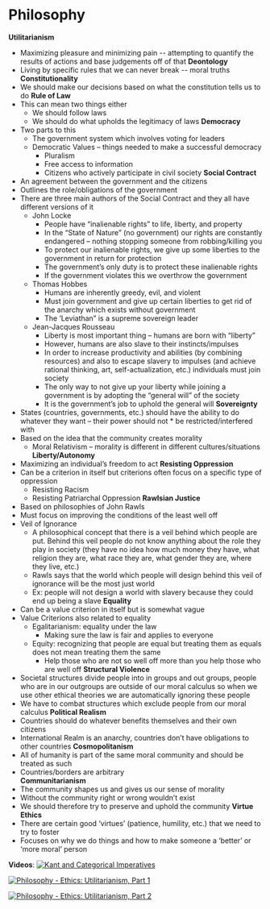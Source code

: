 # Philosophy

**Utilitarianism**
* Maximizing pleasure and minimizing pain -- attempting to quantify the results of actions and base judgements off of that
**Deontology**
* Living by specific rules that we can never break -- moral truths
**Constitutionality**
* We should make our decisions based on what the constitution tells us to do
**Rule of Law**
* This can mean two things either
  * We should follow laws
  * We should do what upholds the legitimacy of laws
**Democracy**
* Two parts to this
  * The government system which involves voting for leaders
  * Democratic Values – things needed to make a successful democracy
    * Pluralism
    * Free access to information
    * Citizens who actively participate in civil society
**Social Contract**
* An agreement between the government and the citizens
* Outlines the role/obligations of the government
* There are three main authors of the Social Contract and they all have different versions of it
  * John Locke
    * People have “inalienable rights” to life, liberty, and property
    * In the “State of Nature” (no government) our rights are constantly endangered – nothing stopping someone from robbing/killing you
    * To protect our inalienable rights, we give up some liberties to the government in return for protection
    * The government’s only duty is to protect these inalienable rights
    * If the government violates this we overthrow the government
  * Thomas Hobbes
    * Humans are inherently greedy, evil, and violent
    * Must join government and give up certain liberties to get rid of the anarchy which exists without government
    * The ‘Leviathan” is a supreme sovereign leader
  * Jean-Jacques Rousseau
    * Liberty is most important thing – humans are born with “liberty”
    * However, humans are also slave to their instincts/impulses
    * In order to increase productivity and abilities (by combining resources) and also to escape slavery to impulses (and achieve rational thinking, art, self-actualization, etc.) individuals must join society
    * The only way to not give up your liberty while joining a government is by adopting the “general will” of the society
    * It is the government’s job to uphold the general will
**Sovereignty**
* States (countries, governments, etc.) should have the ability to do whatever they want – their power should not * be restricted/interfered with
* Based on the idea that the community creates morality
  * Moral Relativism – morality is different in different cultures/situations
**Liberty/Autonomy**
* Maximizing an individual’s freedom to act
**Resisting Oppression**
* Can be a criterion in itself but criterions often focus on a specific type of oppression
  * Resisting Racism
  * Resisting Patriarchal Oppression
**Rawlsian Justice**
* Based on philosophies of John Rawls
* Must focus on improving the conditions of the least well off
* Veil of Ignorance
  * A philosophical concept that there is a veil behind which people are put. Behind this veil people do not know anything about the role they play in society (they have no idea how much money they have, what religion they are, what race they are, what gender they are, where they live, etc.)
  * Rawls says that the world which people will design behind this veil of ignorance will be the most just world
  * Ex: people will not design a world with slavery because they could end up being a slave
**Equality**
* Can be a value criterion in itself but is somewhat vague
* Value Criterions also related to equality
  * Egalitarianism: equality under the law
    * Making sure the law is fair and applies to everyone
  * Equity: recognizing that people are equal but treating them as equals does not mean treating them the same
    * Help those who are not so well off more than you help those who are well off
**Structural Violence**
* Societal structures divide people into in groups and out groups, people who are in our outgroups are outside of our moral calculus so when we use other ethical theories we are automatically ignoring these people
* We have to combat structures which exclude people from our moral calculus
**Political Realism**
* Countries should do whatever benefits themselves and their own citizens
* International Realm is an anarchy, countries don’t have obligations to other countries
**Cosmopolitanism**
* All of humanity is part of the same moral community and should be treated as such
* Countries/borders are arbitrary  
**Communitarianism**
* The community shapes us and gives us our sense of morality
* Without the community right or wrong wouldn’t exist
* We should therefore try to preserve and uphold the community
**Virtue Ethics**
* There are certain good ‘virtues’ (patience, humility, etc.) that we need to try to foster
* Focuses on why we do things and how to make someone a ‘better’ or ‘more moral’ person

**Videos**:
[![Kant and Categorical Imperatives](https://img.youtube.com/vi/8bIys6JoEDw/0.jpg)](https://www.youtube.com/watch?v=8bIys6JoEDw "Kant and Categorical Imperatives")

[![Philosophy  - Ethics: Utilitarianism, Part 1](https://img.youtube.com/vi/uvmz5E75ZIA/0.jpg)](https://www.youtube.com/watch?v=uvmz5E75ZIA "Philosophy  - Ethics: Utilitarianism, Part 1")

[![Philosophy  - Ethics: Utilitarianism, Part 2](https://img.youtube.com/vi/uGDk23Q0S9E/0.jpg)](https://www.youtube.com/watch?v=uGDk23Q0S9E "Philosophy  - Ethics: Utilitarianism, Part 2")
